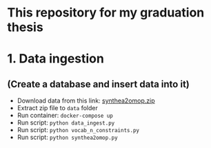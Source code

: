 # This repository for my graduation thesis
# 1. Data ingestion 
## (Create a database and insert data into it)
- Download data from this link: [synthea2omop.zip](https://drive.google.com/uc?id=1Zk9gppJF2BTZ7y_4ONUTHGQEpYveBpwr&export=download&confirm=t)
- Extract zip file to `data` folder
- Run container: `docker-compose up`
- Run script: `python data_ingest.py`
- Run script: `python vocab_n_constraints.py`
- Run script: `python synthea2omop.py`
